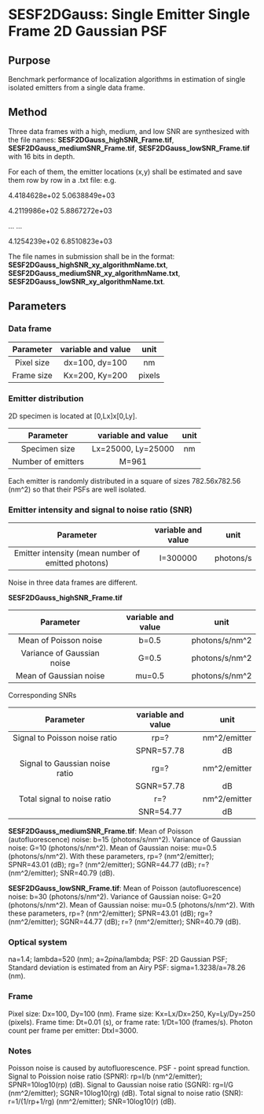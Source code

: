 # SESF2DGauss: Single Emitter Single Frame 2D Gaussian PSF

## Purpose
Benchmark performance of localization algorithms in estimation of single isolated emitters from a single data frame. 

## Method
Three data frames with a high, medium, and low SNR are synthesized with the file names: **SESF2DGauss_highSNR_Frame.tif**, **SESF2DGauss_mediumSNR_Frame.tif**, **SESF2DGauss_lowSNR_Frame.tif** with 16 bits in depth. 

For each of them, the emitter locations (x,y) shall be estimated and save them row by row in a .txt file: e.g.

4.4184628e+02   5.0638849e+03

4.2119986e+02   5.8867272e+03

... ...

4.1254239e+02   6.8510823e+03

The file names in submission shall be in the format: **SESF2DGauss_highSNR_xy_algorithmName.txt**, 
**SESF2DGauss_mediumSNR_xy_algorithmName.txt**, **SESF2DGauss_lowSNR_xy_algorithmName.txt**.

## Parameters
### Data frame
|Parameter|variable and value| unit|
|:-----:|:-----:|:-----:|
|Pixel size| dx=100, dy=100 |nm|
|Frame size|Kx=200, Ky=200 |pixels|

### Emitter distribution 
2D specimen is located at [0,Lx]x[0,Ly]. 

|Parameter|variable and value| unit|
|:-----:|:-----:|:-----:|
|Specimen size|Lx=25000, Ly=25000| nm|
|Number of emitters|M=961| |

Each emitter is randomly distributed in a square of sizes 782.56x782.56 (nm^2) so that their PSFs are well isolated. 

### Emitter intensity and signal to noise ratio (SNR)
|Parameter|variable and value| unit|
|:-----:|:-----:|:-----:|
|Emitter intensity (mean number of emitted photons)|I=300000|photons/s|

Noise in three data frames are different.  

**SESF2DGauss_highSNR_Frame.tif**

|Parameter|variable and value| unit|
|:-----:|:-----:|:-----:|
|Mean of Poisson noise|b=0.5|photons/s/nm^2|
|Variance of Gaussian noise|G=0.5|photons/s/nm^2| 
|Mean of Gaussian noise|mu=0.5|photons/s/nm^2|

Corresponding SNRs

|Parameter|variable and value| unit|
|:-----:|:-----:|:-----:|
|Signal to Poisson noise ratio|rp=?|nm^2/emitter|
|                             |SPNR=57.78|dB|
|Signal to Gaussian noise ratio|rg=?|nm^2/emitter|
|                             |SGNR=57.78|dB|
|Total signal to noise ratio|r=?|nm^2/emitter|
|                           |SNR=54.77|dB|

**SESF2DGauss_mediumSNR_Frame.tif**: Mean of Poisson (autofluorescence) noise: b=15 (photons/s/nm^2). Variance of Gaussian noise: G=10 (photons/s/nm^2). Mean of Gaussian noise: mu=0.5 (photons/s/nm^2). With these parameters, rp=? (nm^2/emitter); SPNR=43.01 (dB); rg=? (nm^2/emitter); SGNR=44.77 (dB); r=? (nm^2/emitter); SNR=40.79 (dB). 

**SESF2DGauss_lowSNR_Frame.tif**: Mean of Poisson (autofluorescence) noise: b=30 (photons/s/nm^2). Variance of Gaussian noise: G=20 (photons/s/nm^2). Mean of Gaussian noise: mu=0.5 (photons/s/nm^2). With these parameters, rp=? (nm^2/emitter); SPNR=43.01 (dB); rg=? (nm^2/emitter); SGNR=44.77 (dB); r=? (nm^2/emitter); SNR=40.79 (dB).

### Optical system
na=1.4; lambda=520 (nm); a=2*pi*na/lambda; PSF: 2D Gaussian PSF; Standard deviation is estimated from an Airy PSF: sigma=1.3238/a=78.26 (nm). 

### Frame 
Pixel size: Dx=100, Dy=100 (nm). Frame size: Kx=Lx/Dx=250, Ky=Ly/Dy=250 (pixels). Frame time: Dt=0.01 (s), or frame rate: 1/Dt=100 (frames/s). Photon count per frame per emitter: DtxI=3000.         

### Notes 
Poisson noise is caused by autofluorescence. PSF - point spread function. Signal to Poission noise ratio (SPNR): rp=I/b (nm^2/emitter); SPNR=10log10(rp) (dB). Signal to Gaussian noise ratio (SGNR): rg=I/G (nm^2/emitter); SGNR=10log10(rg) (dB). Total signal to noise ratio (SNR): r=1/(1/rp+1/rg) (nm^2/emitter); SNR=10log10(r) (dB). 
